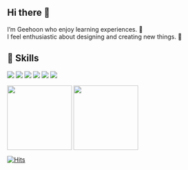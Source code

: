 ## Hi there 👋

I’m Geehoon who enjoy learning experiences. 🚀 <br />
I feel enthusiastic about designing and creating new things. 🔧

## 💪 Skills



<p>
  <img src="https://img.shields.io/badge/JavaScriipt-F7DF1E?style=flat-square&logo=Git&logoColor=white"/>
  <img src="https://img.shields.io/badge/HTML5-E34F26?style=flat-square&logo=Git&logoColor=white"/>
  <img src="https://img.shields.io/badge/CSS3-1572B6?style=flat-square&logo=Git&logoColor=white"/>
  <img src ="https://img.shields.io/badge/Python-3776AB.svg?&style=flat-square&logo=Python&logoColor=white"/>
  <img src="https://img.shields.io/badge/Java-007396?style=flat-square&logo=Java&logoColor=white"/>
  <img src="https://img.shields.io/badge/Git-F05032?style=flat-square&logo=Git&logoColor=white"/>
</p>

<p>
<img height="150px" wideth="500px" src="https://github-readme-stats-taupe-pi.vercel.app/api/top-langs/?username=junggeehoon&hide=Jupyter%20Notebook&layout=compact&bg_color=526977&title_color=faa627&text_color=fff&hide_border=true" align = "center"/>
<img height="150px" wideth="500px" src="https://github-readme-stats.vercel.app/api?username=junggeehoon&show_icons=true&hide_border=true&hide=contribs&bg_color=526977&title_color=faa627&text_color=fff&icon_color=faa627" align = "center"/>
</p>


[![Hits](https://hits.seeyoufarm.com/api/count/incr/badge.svg?url=https%3A%2F%2Fgithub.com%2Fjunggeehoon&count_bg=%2379C83D&title_bg=%23555555&icon=github.svg&icon_color=%23E7E7E7&title=hits&edge_flat=false)](https://hits.seeyoufarm.com)
